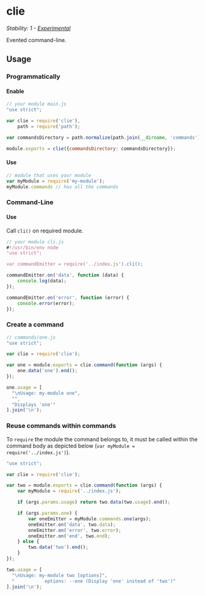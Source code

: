 # clie

_Stability: 1 - [Experimental](https://github.com/tristanls/stability-index#stability-1---experimental)_

Evented command-line.

## Usage

### Programmatically

#### Enable

```javascript
// your module main.js
"use strict";

var clie = require('clie'),
    path = require('path');

var commandsDirectory = path.normalize(path.join(__dirname, 'commands'));

module.exports = clie({commandsDirectory: commandsDirectory});
```

#### Use

```javascript
// module that uses your module
var myModule = require('my-module');
myModule.commands // has all the commands
```

### Command-Line

#### Use

Call `cli()` on required module.

```javascript
// your module cli.js
#!/usr/bin/env node
"use strict";

var commandEmitter = require('../index.js').cli();

commandEmitter.on('data', function (data) {
	console.log(data);
});

commandEmitter.on('error', function (error) {
	console.error(error);
});
```

### Create a command

```javascript
// commands/one.js
"use strict";

var clie = require('clie');

var one = module.exports = clie.command(function (args) {
	one.data('one').end();
});

one.usage = [
  "\nUsage: my-module one",
  "",
  "Displays 'one'"
].join('\n');
```

### Reuse commands within commands

To `require` the module the command belongs to, it must be called within the command body as depicted below (`var myModule = require('../index.js')`).

```javascript
"use strict";

var clie = require('clie');

var two = module.exports = clie.command(function (args) {
	var myModule = require('../index.js');

	if (args.params.usage) return two.data(two.usage).end();

	if (args.params.one) {
		var oneEmitter = myModule.commands.one(args);
		oneEmitter.on('data', two.data);
		oneEmitter.on('error', two.error);
		oneEmitter.on('end', two.end);
	} else {
		two.data('two').end();
	}
});

two.usage = [
  "\nUsage: my-module two [options]",
  "           options: --one (Display 'one' instead of 'two')"
].join('\n');
```
